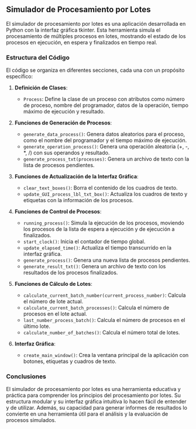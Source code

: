 ## Simulador de Procesamiento por Lotes

El simulador de procesamiento por lotes es una aplicación desarrollada en Python con la interfaz gráfica tkinter. Esta herramienta simula el procesamiento de múltiples procesos en lotes, mostrando el estado de los procesos en ejecución, en espera y finalizados en tiempo real.

### Estructura del Código

El código se organiza en diferentes secciones, cada una con un propósito específico:

1. **Definición de Clases**: 
   - `Process`: Define la clase de un proceso con atributos como número de proceso, nombre del programador, datos de la operación, tiempo máximo de ejecución y resultado.

2. **Funciones de Generación de Procesos**: 
   - `generate_data_process()`: Genera datos aleatorios para el proceso, como el nombre del programador y el tiempo máximo de ejecución.
   - `generate_operation_process()`: Genera una operación aleatoria (+, -, *, /) con sus operandos y resultado.
   - `generate_process_txt(processes)`: Genera un archivo de texto con la lista de procesos pendientes.

3. **Funciones de Actualización de la Interfaz Gráfica**: 
   - `clear_text_boxes()`: Borra el contenido de los cuadros de texto.
   - `update_GUI_process_lbl_txt_box()`: Actualiza los cuadros de texto y etiquetas con la información de los procesos.

4. **Funciones de Control de Procesos**: 
   - `running_process()`: Simula la ejecución de los procesos, moviendo los procesos de la lista de espera a ejecución y de ejecución a finalizados.
   - `start_clock()`: Inicia el contador de tiempo global.
   - `update_elapsed_time()`: Actualiza el tiempo transcurrido en la interfaz gráfica.
   - `generate_process()`: Genera una nueva lista de procesos pendientes.
   - `generate_result_txt()`: Genera un archivo de texto con los resultados de los procesos finalizados.

5. **Funciones de Cálculo de Lotes**: 
   - `calculate_current_batch_number(current_process_number)`: Calcula el número de lote actual.
   - `calculate_current_batch_processes()`: Calcula el número de procesos en el lote actual.
   - `last_number_process_batch()`: Calcula el número de procesos en el último lote.
   - `calculate_number_of_batches()`: Calcula el número total de lotes.

6. **Interfaz Gráfica**:
   - `create_main_window()`: Crea la ventana principal de la aplicación con botones, etiquetas y cuadros de texto.

### Conclusiones

El simulador de procesamiento por lotes es una herramienta educativa y práctica para comprender los principios del procesamiento por lotes. Su estructura modular y su interfaz gráfica intuitiva lo hacen fácil de entender y de utilizar. Además, su capacidad para generar informes de resultados lo convierte en una herramienta útil para el análisis y la evaluación de procesos simulados.

